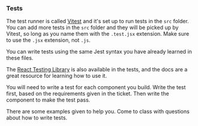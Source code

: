 ### Tests

The test runner is called [Vitest](https://vitest.dev/) and it's set up to run tests in the `src` folder. You can add more tests in the `src` folder and they will be picked up by Vitest, so long as you name them with the `.test.jsx` extension. Make sure to use the `.jsx` extension, not `.js`.

You can write tests using the same Jest syntax you have already learned in these files.

The [React Testing Library](https://testing-library.com/docs/react-testing-library/intro/) is also available in the tests, and the docs are a great resource for learning how to use it.

You will need to write a test for each component you build. Write the test first, based on the requirements given in the ticket. Then write the component to make the test pass.

There are some examples given to help you. Come to class with questions about how to write tests.

